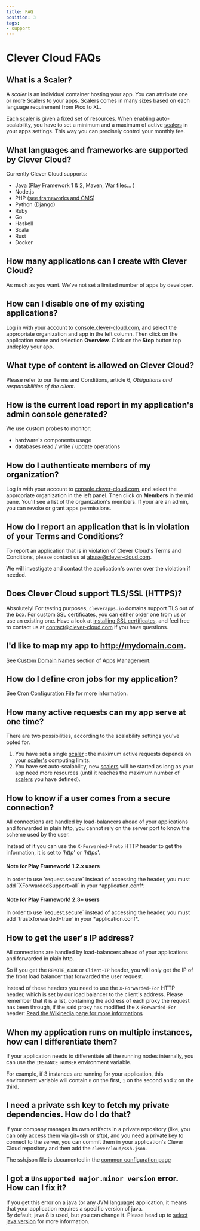 ```yaml
---
title: FAQ
position: 3
tags:
- support
---
```


# Clever Cloud FAQs

## What is a Scaler?

A <dfn id="def-scaler">scaler</dfn> is an individual container hosting your app. You can attribute one or more Scalers to your apps. Scalers comes in many sizes based on each language requirement from Pico to XL.

Each [scaler](#def-scaler) is given a fixed set of resources.
When enabling auto-scalability, you have to set a minimum and a maximum of active [scalers](#def-scaler) in your apps settings. This way you can precisely control your monthly fee.

## What languages and frameworks are supported by Clever Cloud?

Currently Clever Cloud supports:

* Java (Play Framework 1 & 2, Maven, War files… )
* Node.js
* PHP ([see frameworks and CMS](/doc/php/php-apps/#frameworks-and-cms))
* Python (Django)
* Ruby
* Go
* Haskell
* Scala
* Rust
* Docker

## How many applications can I create with Clever Cloud?

As much as you want. We've not set a limited number of apps by developer.

## How can I disable one of my existing applications?

Log in with your account to [console.clever-cloud.com](https://console.clever-cloud.com), and select the appropriate organization and app in the left column. Then click on the application name and selection **Overview**. Click on the **Stop** button top undeploy your app.

## What type of content is allowed on Clever Cloud?

Please refer to our Terms and Conditions, article 6, *Obligations and responsibilities of the client*.

## How is the current load report in my application's admin console generated?

We use custom probes to monitor:

* hardware's components usage
* databases read / write / update operations

## How do I authenticate members of my organization?

Log in with your account to [console.clever-cloud.com](https://console.clever-cloud.com), and select the appropriate organization in the left panel. Then click on **Members** in the mid pane. You'll see a list of the organization's members. If your are an admin, you can revoke or grant apps permissions.

## How do I report an application that is in violation of your Terms and Conditions?

To report an application that is in violation of Clever Cloud's Terms and Conditions, please contact us at <abuse@clever-cloud.com>.

We will investigate and contact the application's owner over the violation if needed.

## Does Clever Cloud support TLS/SSL (HTTPS)?

Absolutely! For testing purposes, `cleverapps.io` domains support TLS out of the box. For custom SSL certificates, you can either order one from us or use an existing one.
Have a look at [installing SSL certificates](/doc/tools/ssl-certificates/), and feel free to contact us at <contact@clever-cloud.com> if you have questions.

## I'd like to map my app to http://mydomain.com.

See [Custom Domain Names](/doc/admin-console/apps-management/#custom-domain-names) section of Apps Management.

## How do I define cron jobs for my application?

See [Cron Configuration File](/doc/tools/crons/) for more information.

## How many active requests can my app serve at one time?

There are two possibilities, according to the scalability settings you've opted for.

1. You have set a single [scaler](#def-scaler) : the maximum active requests depends on your [scaler's](#def-scaler)
computing limits.
2. You have set auto-scalability, new [scalers](#def-scaler) will be started as long as your app need more resources
(until it reaches the maximum number of [scalers](#def-scaler) you have defined).

## How to know if a user comes from a secure connection?

All connections are handled by load-balancers ahead of your applications and forwarded in plain http, you cannot rely on the server port to know the scheme used by the user.

Instead of it you can use the `X-Forwarded-Proto` HTTP header to get the information, it is set to '*http*' or '*https*'.

<div class="alert alert-hot-problems">
   <h4>Note for Play Framework! 1.2.x users</h4>
   <p>In order to use `request.secure` instead of accessing the header, you must add `XForwardedSupport=all` in your *application.conf*.</p>
</div>

<div class="alert alert-hot-problems">
   <h4>Note for Play Framework! 2.3+ users</h4>
   <p>In order to use `request.secure` instead of accessing the header, you must add `trustxforwarded=true` in your *application.conf*.</p>
</div>


## How to get the user's IP address?

All connections are handled by load-balancers ahead of your applications
and forwarded in plain http.

So if you get the `REMOTE_ADDR` or `Client-IP` header, you will only
get the IP of the front load balancer that forwarded the user request.

Instead of these headers you need to use the `X-Forwarded-For` HTTP
header, which is set by our load balancer to the client's address. Please
remember that it is a list, containing the address of each proxy the request
has been through, if the said proxy has modified the `X-Forwarded-For`
header: [Read the Wikipedia page for more informations](https://en.wikipedia.org/wiki/X-Forwarded-For)

## When my application runs on multiple instances, how can I differentiate them?

If your application needs to differentiate all the running nodes internally,
you can use the `INSTANCE_NUMBER` environment variable.

For example, if 3 instances are running for your application, this environment variable will
contain `0` on the first, `1` on the second and `2` on the third.

## I need a private ssh key to fetch my private dependencies. How do I do that?

If your company manages its own artifacts in a private repository (like, you can only
access them via git+ssh or sftp), and you need a private key to connect to the server, you
can commit them in your application's Clever Cloud repository and then add the
`clevercloud/ssh.json`.

The ssh.json file is documented in the [common configuration page](/doc/clever-cloud-overview/common-application-configuration/#private-ssh-key)

## I got a `Unsupported major.minor version` error. How can I fix it?

If you get this error on a java (or any JVM language) application, it means that your application requires a specific version of java.  
By default, java 8 is used, but you can change it. Please head up to [select java version](/doc/java/select-java-version/)
for more information.
